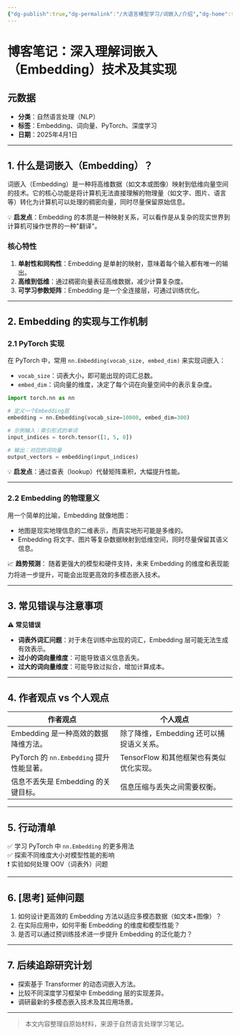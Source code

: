 ```yaml
---
{"dg-publish":true,"dg-permalink":"/大语言模型学习/词嵌入/介绍","dg-home":false,"dg-description":"在此输入笔记的描述","dg-hide":false,"dg-hide-title":false,"dg-show-backlinks":true,"dg-show-local-graph":true,"dg-show-inline-title":true,"dg-pinned":false,"dg-passphrase":"在此输入访问密码","dg-enable-mathjax":false,"dg-enable-mermaid":false,"dg-enable-uml":false,"dg-note-icon":0,"dg-enable-dataview":false,"tags":["NLP"],"permalink":"/大语言模型学习/词嵌入/介绍/","dgShowBacklinks":true,"dgShowLocalGraph":true,"dgShowInlineTitle":true,"dgPassFrontmatter":true,"noteIcon":0,"created":"2025-04-02T21:42:06.000+08:00","updated":"2025-04-13T13:06:02.000+08:00"}
---
```




# 博客笔记：深入理解词嵌入（Embedding）技术及其实现

## 元数据
- **分类**：自然语言处理（NLP）
- **标签**：Embedding、词向量、PyTorch、深度学习
- **日期**：2025年4月1日  

---


## 1. 什么是词嵌入（Embedding）？
词嵌入（Embedding）是一种将高维数据（如文本或图像）映射到低维向量空间的技术。它的核心功能是将计算机无法直接理解的物理量（如文字、图片、语言等）转化为计算机可以处理的稠密向量，同时尽量保留原始信息。

💡 **启发点**：Embedding 的本质是一种映射关系，可以看作是从复杂的现实世界到计算机可操作世界的一种"翻译"。

### 核心特性
1. **单射性和同构性**：Embedding 是单射的映射，意味着每个输入都有唯一的输出。
2. **高维到低维**：通过稠密向量表征高维数据，减少计算复杂度。
3. **可学习参数矩阵**：Embedding 是一个全连接层，可通过训练优化。

---


## 2. Embedding 的实现与工作机制

### 2.1 PyTorch 实现
在 PyTorch 中，常用 `nn.Embedding(vocab_size, embed_dim)` 来实现词嵌入：
- `vocab_size`：词表大小，即可能出现的词汇总数。
- `embed_dim`：词向量的维度，决定了每个词在向量空间中的表示复杂度。

```python
import torch.nn as nn

# 定义一个Embedding层
embedding = nn.Embedding(vocab_size=10000, embed_dim=300)

# 示例输入：索引形式的单词
input_indices = torch.tensor([1, 5, 8])

# 输出：对应的词向量
output_vectors = embedding(input_indices)
```

💡 **启发点**：通过查表（lookup）代替矩阵乘积，大幅提升性能。

---


### 2.2 Embedding 的物理意义
用一个简单的比喻，Embedding 就像地图：
- 地图是现实地理信息的二维表示，而真实地形可能是多维的。
- Embedding 将文字、图片等复杂数据映射到低维空间，同时尽量保留其语义信息。

📈 **趋势预测**：
随着更强大的模型和硬件支持，未来 Embedding 的维度和表现能力将进一步提升，可能会出现更高效的多模态嵌入技术。

---


## 3. 常见错误与注意事项
⚠️ **常见错误**
- **词表外词汇问题**：对于未在训练中出现的词汇，Embedding 层可能无法生成有效表示。
- **过小的词向量维度**：可能导致语义信息丢失。
- **过大的词向量维度**：可能导致过拟合，增加计算成本。

---


## 4. 作者观点 vs 个人观点
| **作者观点**                              | **个人观点**                              |
|-------------------------------------------|-------------------------------------------|
| Embedding 是一种高效的数据降维方法。       | 除了降维，Embedding 还可以捕捉语义关系。 |
| PyTorch 的 `nn.Embedding` 提升性能显著。 | TensorFlow 和其他框架也有类似优化实现。   |
| 信息不丢失是 Embedding 的关键目标。       | 信息压缩与丢失之间需要权衡。              |

---


## 5. 行动清单
✅ 学习 PyTorch 中 `nn.Embedding` 的更多用法  
✅ 探索不同维度大小对模型性能的影响  
❗️ 实验如何处理 OOV（词表外）问题  

---


## 6. [思考] 延伸问题
1. 如何设计更高效的 Embedding 方法以适应多模态数据（如文本+图像）？
2. 在实际应用中，如何平衡 Embedding 的维度和模型性能？
3. 是否可以通过预训练技术进一步提升 Embedding 的泛化能力？

---


## 7. 后续追踪研究计划
- 探索基于 Transformer 的动态词嵌入方法。
- 比较不同深度学习框架中 Embedding 层的实现差异。
- 调研最新的多模态嵌入技术及其应用场景。

---

> 本文内容整理自原始材料，来源于自然语言处理学习笔记。
